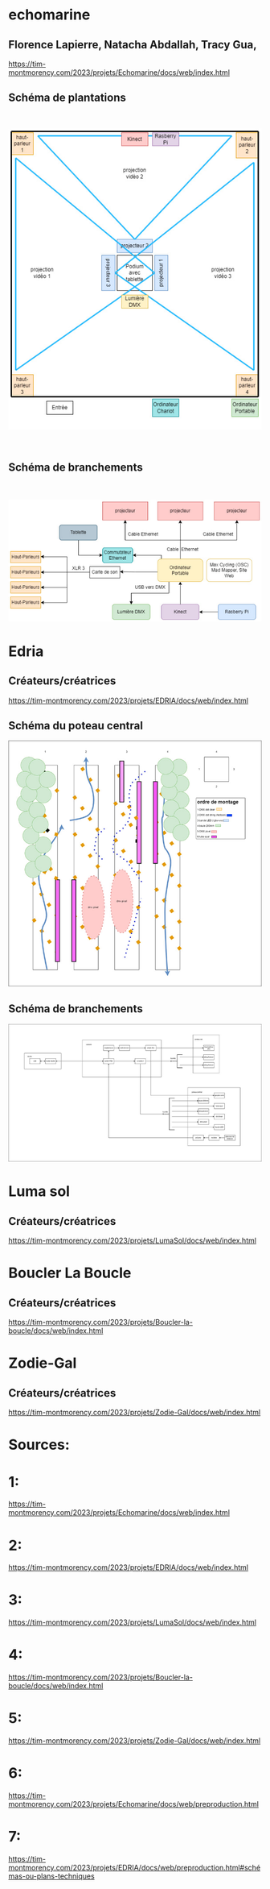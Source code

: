 # echomarine<br>

<h2>Florence Lapierre, Natacha Abdallah, Tracy Gua, </h2>

https://tim-montmorency.com/2023/projets/Echomarine/docs/web/index.html<br>

<h2>Schéma de plantations</h2><br> 

 ![plantations](medias/plantations.jpg)
 


 <br> <h2>Schéma de branchements</h2><br>  
 ![branchements](medias/branchements.jpg)


# Edria<br>

<h2>Créateurs/créatrices</h2>

https://tim-montmorency.com/2023/projets/EDRIA/docs/web/index.html<br>

<h2>Schéma du poteau central</h2>

![poteaux](medias/schema_poteau_central.jpg)

<h2>Schéma de branchements</h2>

![branchements](medias/schema_de_branchement_general_3.jpg)

# Luma sol<br>

<h2>Créateurs/créatrices</h2>

https://tim-montmorency.com/2023/projets/LumaSol/docs/web/index.html<br>
# Boucler La Boucle<br>

<h2>Créateurs/créatrices</h2>

https://tim-montmorency.com/2023/projets/Boucler-la-boucle/docs/web/index.html<br>
# Zodie-Gal<br>

<h2>Créateurs/créatrices</h2>

https://tim-montmorency.com/2023/projets/Zodie-Gal/docs/web/index.html


# Sources:
# 1: 
https://tim-montmorency.com/2023/projets/Echomarine/docs/web/index.html
# 2: 
https://tim-montmorency.com/2023/projets/EDRIA/docs/web/index.html
# 3: 
https://tim-montmorency.com/2023/projets/LumaSol/docs/web/index.html
# 4: 
https://tim-montmorency.com/2023/projets/Boucler-la-boucle/docs/web/index.html
# 5: 
https://tim-montmorency.com/2023/projets/Zodie-Gal/docs/web/index.html
# 6: 
https://tim-montmorency.com/2023/projets/Echomarine/docs/web/preproduction.html
# 7: 
https://tim-montmorency.com/2023/projets/EDRIA/docs/web/preproduction.html#schémas-ou-plans-techniques
